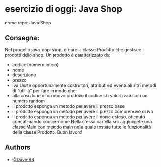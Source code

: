 # esercizio di oggi: Java Shop

nome repo: Java Shop

## Consegna:

Nel progetto java-oop-shop, creare la classe Prodotto che gestisce i prodotti dello shop.
Un prodotto è caratterizzato da:
- codice (numero intero)
- nome
- descrizione
- prezzo
- iva
Usate opportunamente costruttori, attributi ed eventuali altri metodi di “utilità” per fare in modo che:
- alla creazione di un nuovo prodotto il codice sia valorizzato con un numero random
- il prodotto esponga un metodo per avere il prezzo base
- il prodotto esponga un metodo per avere il prezzo comprensivo di iva
- il prodotto esponga un metodo per avere il nome esteso, ottenuto concatenando codice-nome
Nella stessa cartella src aggiungete una classe Main con metodo main nella quale testate tutte le funzionalità della classe Prodotto.
Buon lavoro! 


## Authors

- [@Dave-93](https://www.github.com/Dave-93)